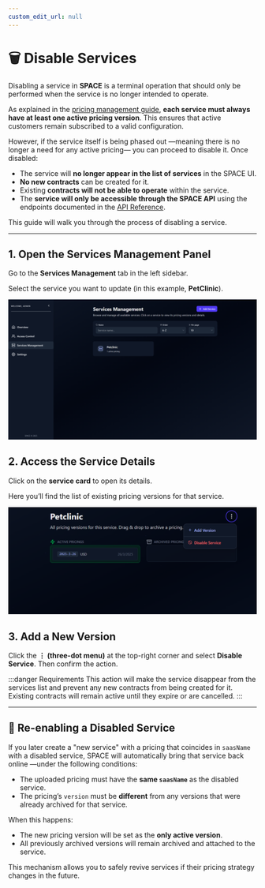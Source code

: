 ```yaml
---
custom_edit_url: null
---
```


# 🗑️ Disable Services

Disabling a service in **SPACE** is a terminal operation that should only be performed when the service is no longer intended to operate.

As explained in the [pricing management guide](./pricings-availability.md), **each service must always have at least one active pricing version**. This ensures that active customers remain subscribed to a valid configuration.  

However, if the service itself is being phased out —meaning there is no longer a need for any active pricing— you can proceed to disable it. Once disabled:

- The service will **no longer appear in the list of services** in the SPACE UI.  
- **No new contracts** can be created for it.  
- Existing **contracts will not be able to operate** within the service.  
- The **service will only be accessible through the SPACE API** using the endpoints documented in the [API Reference](../space-api.mdx).  

This guide will walk you through the process of disabling a service.

---

## 1. Open the Services Management Panel

Go to the **Services Management** tab in the left sidebar.  

Select the service you want to update (in this example, **PetClinic**).

![Services Management View With PetClinic](../../../static/img/space/user-guides/services-management-with-service.png)

## 2. Access the Service Details

Click on the **service card** to open its details.

Here you’ll find the list of existing pricing versions for that service.

![Disable service button](../../../static/img/space/user-guides/add-pricing-version.png)

## 3. Add a New Version

Click the **⋮ (three-dot menu)** at the top-right corner and select **Disable Service**. Then confirm the action.


:::danger Requirements
This action will make the service disappear from the services list and prevent any new contracts from being created for it. Existing contracts will remain active until they expire or are cancelled.
:::

---

## 🔄 Re-enabling a Disabled Service

If you later create a "new service" with a pricing that coincides in `saasName` with a disabled service, SPACE will automatically bring that service back online —under the following conditions:

- The uploaded pricing must have the **same `saasName`** as the disabled service.  
- The pricing’s `version` must be **different** from any versions that were already archived for that service.  

When this happens:

- The new pricing version will be set as the **only active version**.  
- All previously archived versions will remain archived and attached to the service.  

This mechanism allows you to safely revive services if their pricing strategy changes in the future.